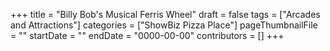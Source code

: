 +++
title = "Billy Bob's Musical Ferris Wheel"
draft = false
tags = ["Arcades and Attractions"]
categories = ["ShowBiz Pizza Place"]
pageThumbnailFile = ""
startDate = ""
endDate = "0000-00-00"
contributors = []
+++
